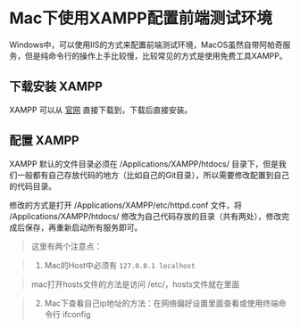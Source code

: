 # Mac下使用XAMPP配置前端测试环境

Windows中，可以使用IIS的方式来配置前端测试环境，MacOS虽然自带阿帕奇服务，但是纯命令行的操作上手比较慢，比较常见的方式是使用免费工具XAMPP。

下载安装 XAMPP
--

XAMPP 可以从 [官网](https://www.apachefriends.org/zh_cn/index.html) 直接下载到，下载后直接安装。

配置 XAMPP
--

XAMPP 默认的文件目录必须在 /Applications/XAMPP/htdocs/ 目录下，但是我们一般都有自己存放代码的地方（比如自己的Git目录），所以需要修改配置到自己的代码目录。

修改的方式是打开 /Applications/XAMPP/etc/httpd.conf 文件，将 /Applications/XAMPP/htdocs/ 修改为自己代码存放的目录（共有两处），修改完成后保存，再重新启动所有服务即可。

> 这里有两个注意点：

> 1. Mac的Host中必须有 `127.0.0.1 localhost`

>  mac打开hosts文件的方法是访问 /etc/，hosts文件就在里面

> 2. Mac下查看自己ip地址的方法：在网络偏好设置里面查看或使用终端命令行 ifconfig
